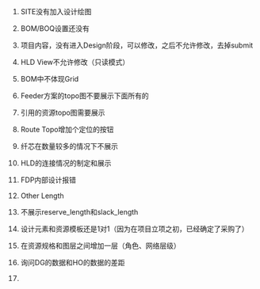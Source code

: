 1. SITE没有加入设计绘图
2. BOM/BOQ设置还没有
3. 项目内容，没有进入Design阶段，可以修改，之后不允许修改，去掉submit
4. HLD View不允许修改（只读模式）
5. BOM中不体现Grid
6. Feeder方案的topo图不要展示下面所有的
7. 引用的资源topo图需要展示
8. Route Topo增加个定位的按钮
9. 纤芯在数量较多的情况下不展示
10. HLD的连接情况的制定和展示
11. FDP内部设计报错
12. Other Length
13. 不展示reserve_length和slack_length
14. 设计元素和资源模板还是1对1（因为在项目立项之初，已经确定了采购了）
15. 在资源规格和图层之间增加一层（角色、网络层级）


1. 询问DG的数据和HO的数据的差距
2. 